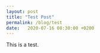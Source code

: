```yaml
---
layout: post
title: "Test Post"
permalink: /blog/test
date:   2020-07-16 08:30:00 +0200
---
```


This is a test.
